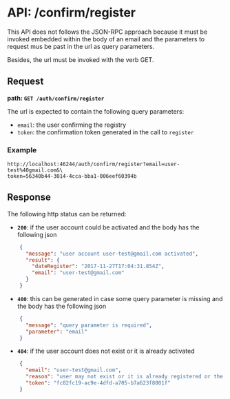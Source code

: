 # API: /confirm/register

This API does not follows the JSON-RPC approach because it must be invoked
embedded within the body of an email and the parameters to request mus be
past in the url as query parameters.

Besides, the url must be invoked with the verb GET.

## Request

**path: `GET /auth/confirm/register`**

The url is expected to contain the following query parameters:

* `email`: the user confirming the registry
* `token`: the confirmation token generated in the call to `register` 

### Example

```
http://localhost:46244/auth/confirm/register?email=user-test%40gmail.com&\
token=56340b44-3014-4cca-bba1-006eef60394b
```

## Response

The following http status can be returned:

* **`200`**: if the user account could be activated and the body has the following json
```json
    {
      "message": "user account user-test@gmail.com activated",
      "result": {
        "dateRegister": "2017-11-27T17:04:31.854Z",
        "email": "user-test@gmail.com"
      }
    }
```

* **`400`**: this can be generated in case some query parameter is missing and the
body has the following json
```json
    {
      "message": "query parameter is required",
      "parameter": "email"
    }
```

* **`404`**: if the user account does not exist or it is already activated 
```json
    {
      "email": "user-test@gmail.com",
      "reason": "user may not exist or it is already registered or the token is invalid",
      "token": "fc02fc19-ac9e-4dfd-a705-b7a623f8001f"
    }
```

